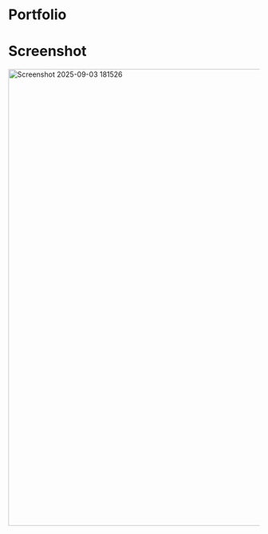 # Portfolio
# Screenshot 
<img width="1830" height="914" alt="Screenshot 2025-09-03 181526" src="https://github.com/user-attachments/assets/a2db07dd-1b75-45e0-b88b-5d016868f4b2" />
